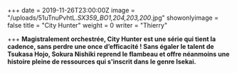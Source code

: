 +++
date = 2019-11-26T23:00:00Z
image = "/uploads/51uTnuPvhtL._SX359_BO1,204,203,200_.jpg"
showonlyimage = false
title = "City Hunter"
weight = 0
writer = "Thierry"

+++
**Magistralement orchestrée, City Hunter est une série qui tient la cadence, sans perdre une once d’efficacité ! Sans égaler le talent de Tsukasa Hojo, Sokura Nishiki reprend le flambeau et offre néanmoins une histoire pleine de ressources qui s'inscrit dans le genre Isekai.**